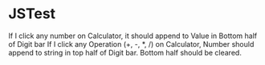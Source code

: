 # JSTest

If I click any number on Calculator, it should append to Value in Bottom half of Digit bar
If I click any Operation (+, -, *, /) on Calculator, Number should append to string in top half of Digit bar. Bottom half should be cleared.



